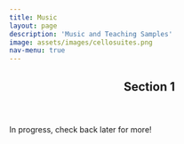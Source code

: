 ```yaml
---
title: Music
layout: page
description: 'Music and Teaching Samples'
image: assets/images/cellosuites.png
nav-menu: true
---
```


<!-- Main -->
<div id="main">

<!-- One -->
<section id="one">
	<div class="inner">
		<header class="major">
			<h2>Section 1</h2>
		</header>
		<p>In progress, check back later for more!</p>
	</div>
</section>

</div>
